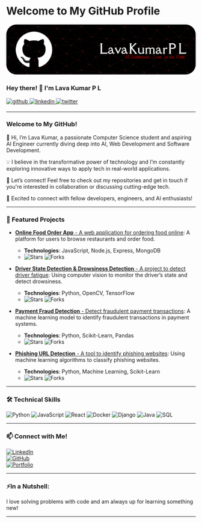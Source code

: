 # Welcome to My GitHub Profile

![Header](./lavaKumarBanner.png)

### Hey there! 👋 I'm Lava Kumar P L
<a href="https://github.com/Lava-Kumar-PL" target="_blank">
<img src="https://img.shields.io/badge/github-%2324292e.svg?&style=for-the-badge&logo=github&logoColor=white" alt="github" style="margin-bottom: 5px;" /> </a>

<a href="https://www.linkedin.com/in/lava-kumar-p-l-699770225" target="_blank">
<img src="https://img.shields.io/badge/linkedin-%231E77B5.svg?&style=for-the-badge&logo=linkedin&logoColor=white" alt="linkedin" style="margin-bottom: 5px;" />
</a>

<a href=" https://x.com/LavaKumar7777?t=s0ksDmZm3hTzagK5o-3KEw&s=08" target="_blank">
<img src="https://img.shields.io/badge/twitter-%23000000.svg?&style=for-the-badge&logo=twitter&logoColor=white" alt="twitter" style="margin-bottom: 5px;" />
</a>  

---

### Welcome to My GitHub!  
👋 Hi, I’m Lava Kumar, a passionate Computer Science student and aspiring AI Engineer currently diving deep into AI, Web Development and Software Development.

💡 I believe in the transformative power of technology and I’m constantly exploring innovative ways to apply tech in real-world applications.

🚀 Let’s connect! Feel free to check out my repositories and get in touch if you're interested in collaboration or discussing cutting-edge tech.

🔗 Excited to connect with fellow developers, engineers, and AI enthusiasts!

---

### 🌟 Featured Projects
- [**Online Food Order App** - A web application for ordering food online](https://github.com/Lava-Kumar-PL/online-food-order-app): A platform for users to browse restaurants and order food.
  - **Technologies**: JavaScript, Node.js, Express, MongoDB
  - ![Stars](https://img.shields.io/github/stars/Lava-Kumar-PL/online-food-order-app?style=social) ![Forks](https://img.shields.io/github/forks/Lava-Kumar-PL/online-food-order-app?style=social)

- [**Driver State Detection & Drowsiness Detection** - A project to detect driver fatigue](https://github.com/Lava-Kumar-PL/DriverStateDetction_And_DrosinessDetection): Using computer vision to monitor the driver’s state and detect drowsiness.
  - **Technologies**: Python, OpenCV, TensorFlow
  - ![Stars](https://img.shields.io/github/stars/Lava-Kumar-PL/DriverStateDetction_And_DrosinessDetection?style=social) ![Forks](https://img.shields.io/github/forks/Lava-Kumar-PL/DriverStateDetction_And_DrosinessDetection?style=social)

- [**Payment Fraud Detection** - Detect fraudulent payment transactions](https://github.com/Lava-Kumar-PL/payment_fraud_detection): A machine learning model to identify fraudulent transactions in payment systems.
  - **Technologies**: Python, Scikit-Learn, Pandas
  - ![Stars](https://img.shields.io/github/stars/Lava-Kumar-PL/payment_fraud_detection?style=social) ![Forks](https://img.shields.io/github/forks/Lava-Kumar-PL/payment_fraud_detection?style=social)

- [**Phishing URL Detection** - A tool to identify phishing websites](https://github.com/Lava-Kumar-PL/Phishing_url_detection): Using machine learning algorithms to classify phishing websites.
  - **Technologies**: Python, Machine Learning, Scikit-Learn
  - ![Stars](https://img.shields.io/github/stars/Lava-Kumar-PL/Phishing_url_detection?style=social) ![Forks](https://img.shields.io/github/forks/Lava-Kumar-PL/Phishing_url_detection?style=social)


---

### 🛠️ Technical Skills
![Python](https://img.shields.io/badge/-Python-3776AB?style=flat-square&logo=python&logoColor=white) ![JavaScript](https://img.shields.io/badge/-JavaScript-F7DF1E?style=flat-square&logo=javascript&logoColor=black) ![React](https://img.shields.io/badge/-React-61DAFB?style=flat-square&logo=react&logoColor=black)  ![Docker](https://img.shields.io/badge/-Docker-2496ED?style=flat-square&logo=docker&logoColor=white)  ![Django](https://img.shields.io/badge/-Django-092E20?style=flat-square&logo=django&logoColor=white)  ![Java](https://img.shields.io/badge/-Java-007396?style=flat-square&logo=java&logoColor=white)  ![SQL](https://img.shields.io/badge/-SQL-003B57?style=flat-square&logo=postgresql&logoColor=white)


---



### 📫 Connect with Me!
[![LinkedIn](https://img.shields.io/badge/-Lava%20Kumar%20P%20L-blue?style=flat-square&logo=linkedin&logoColor=white&link=https://www.linkedin.com/in/your-linkedin/)](https://www.linkedin.com/in/your-linkedin/)  
[![GitHub](https://img.shields.io/badge/-LavaKumarPL-gray?style=flat-square&logo=github&logoColor=white&link=https://github.com/your-username)](https://github.com/Lava-Kumar-PL)  
[![Portfolio](https://img.shields.io/badge/-My%20Portfolio-ff69b4?style=flat-square)]()

---

### ⚡In a Nutshell:
I love solving problems with code and am always up for learning something new!

---

 

